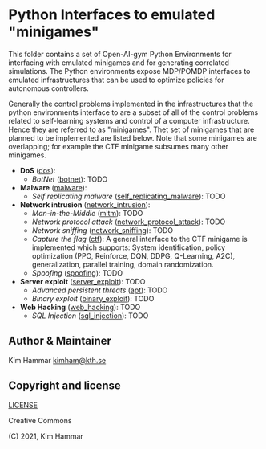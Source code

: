 # Python Interfaces to emulated "minigames" 

This folder contains a set of Open-AI-gym Python Environments for interfacing with emulated minigames and for generating correlated simulations.
The Python environments expose MDP/POMDP interfaces to emulated infrastructures that can be used to optimize policies for autonomous controllers. 

Generally the control problems implemented in the infrastructures that the python environments interface to are a subset of all of the control problems
related to self-learning systems and control of a computer infrastructure. Hence they are referred to as "minigames".
Thet set of minigames that are planned to be implemented are listed below. Note that some minigames are overlapping;
for example the CTF minigame subsumes many other minigames.

- **DoS** ([dos](./dos)): 
     - *BotNet* ([botnet](./dos/botnet)): TODO
- **Malware** ([malware](./malware)): 
     - *Self replicating malware* ([self_replicating_malware](./malware/self_replicating_malware)): TODO
- **Network intrusion** ([network_intrusion](./network_intrusion)):
     - *Man-in-the-Middle* ([mitm](./network_intrusion/mitm)): TODO
     - *Network protocol attack* ([network_protocol_attack](./network_intrusion/network_protocol_attack)): TODO
     - *Network sniffing* ([network_sniffing](./network_intrusion/network_sniffing)): TODO
     - *Capture the flag* ([ctf](./network_intrusion/ctf)): A general interface to the CTF minigame is implemented which supports: System identification, policy optimization (PPO, Reinforce, DQN, DDPG, Q-Learning, A2C), generalization, parallel training, domain randomization.
     - *Spoofing* ([spoofing](./network_intrusion/spoofing)): TODO                    
- **Server exploit** ([server_exploit](./server_exploit)): TODO
     - *Advanced persistent threats* ([apt](./server_exploit/apt)): TODO
     - *Binary exploit* ([binary_exploit](./server_exploit/binary_exploit)): TODO          
- **Web Hacking** ([web_hacking](./web_hacking)): TODO     
     - *SQL Injection* ([sql_injection](./web_hacking/sql_injection)): TODO
 
## Author & Maintainer

Kim Hammar <kimham@kth.se>

## Copyright and license

[LICENSE](LICENSE.md)

Creative Commons

(C) 2021, Kim Hammar